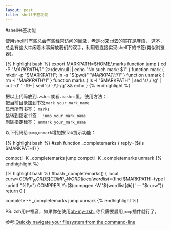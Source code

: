 ```yaml
---
layout: post
title: shell书签功能
---
```


#shell书签功能

使用shell时有些总会有些经常访问的目录，老是`cd`来`cd`去的实在是麻烦，
这不，总会有些大牛闲着木事解放我们的双手，利用软连接实现shell下的书签(类似浏览器)。

{% highlight bash %}
export MARKPATH=$HOME/.marks
function jump { 
    cd -P "$MARKPATH/$1" 2>/dev/null || echo "No such mark: $1"
}
function mark { 
    mkdir -p "$MARKPATH"; ln -s "$(pwd)" "$MARKPATH/$1"
}
function unmark { 
    rm -i "$MARKPATH/$1"
}
function marks {
    ls -l "$MARKPATH" | sed 's/  / /g' | cut -d' ' -f9- | sed 's/ -/\t-/g' && echo
}
{% endhighlight %}

把以上代码放到`.zshrc`或者`.bashrc`里，使用方法：  
把当前目录加到书签`mark your_mark_name`  
显示所有书签： `marks`  
跳转到指定书签： `jump your_mark_name`  
删除指定标签： `unmark your_mark_name`

以下代码给`jump`,`unmark`增加按Tab提示功能：


{% highlight bash %}
#zsh
function _completemarks {
  reply=($(ls $MARKPATH))
}

compctl -K _completemarks jump
compctl -K _completemarks unmark
{% endhighlight %}

{% highlight bash %}
#bash
_completemarks() {
  local curw=${COMP_WORDS[COMP_CWORD]}
    local wordlist=$(find $MARKPATH -type l -printf "%f\n")
          COMPREPLY=($(compgen -W '${wordlist[@]}' -- "$curw"))
            return 0
}

complete -F _completemarks jump unmark
{% endhighlight %}

PS: zsh用户福音，如果你在使用[oh-my-zsh](https://github.com/robbyrussell/oh-my-zsh), 你只需要启用`jump`插件就行了。

参考:[Quickly navigate your filesystem from the command-line](http://jeroenjanssens.com/2013/08/16/quickly-navigate-your-filesystem-from-the-command-line.html)
